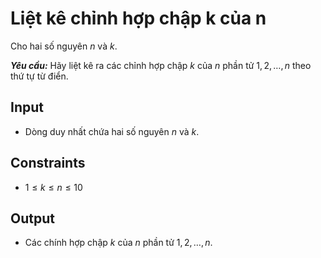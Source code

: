 # Liệt kê chỉnh hợp chập k của n

Cho hai số nguyên $n$ và $k$.

***Yêu cầu:*** Hãy liệt kê ra các chỉnh hợp chập $k$ của $n$ phần tử $1, 2, \dots, n$ theo thứ tự từ điển.

## Input

- Dòng duy nhất chứa hai số nguyên $n$ và $k$.

## Constraints

- $1 \le k \le n \le 10$

## Output

- Các chính hợp chập $k$ của $n$ phần tử $1, 2, \dots, n$.


